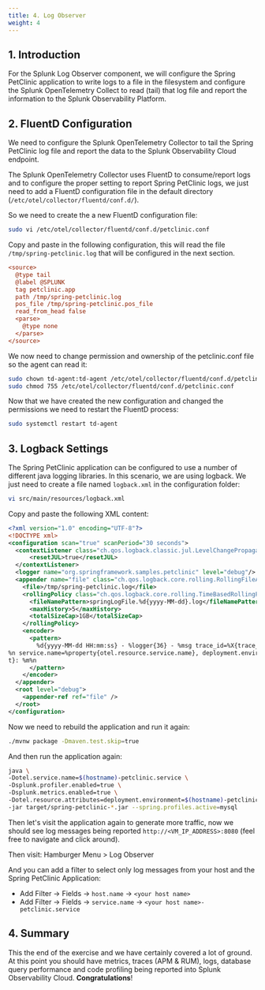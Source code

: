 ```yaml
---
title: 4. Log Observer
weight: 4
---
```


## 1. Introduction

For the Splunk Log Observer component, we will configure the Spring PetClinic application to write logs to a file in the filesystem and configure the Splunk OpenTelemetry Collect to read (tail) that log file and report the information to the Splunk Observability Platform.

## 2. FluentD Configuration

We need to configure the Splunk OpenTelemetry Collector to tail the Spring PetClinic log file and report the data to the Splunk Observability Cloud endpoint.

The Splunk OpenTelemetry Collector uses FluentD to consume/report logs and to configure the proper setting to report Spring PetClinic logs, we just need to add a FluentD configuration file in the default directory (`/etc/otel/collector/fluentd/conf.d/`).

So we need to create the a new FluentD configuration file:

```bash
sudo vi /etc/otel/collector/fluentd/conf.d/petclinic.conf
```

Copy and paste in the following configuration, this will read the file `/tmp/spring-petclinic.log` that will be configured in the next section.

```ini
<source>
  @type tail
  @label @SPLUNK
  tag petclinic.app
  path /tmp/spring-petclinic.log
  pos_file /tmp/spring-petclinic.pos_file
  read_from_head false
  <parse>
    @type none
  </parse>
</source>
```

We now need to change permission and ownership of the petclinic.conf file so the agent can read it:

```bash
sudo chown td-agent:td-agent /etc/otel/collector/fluentd/conf.d/petclinic.conf
sudo chmod 755 /etc/otel/collector/fluentd/conf.d/petclinic.conf
```

Now that we have created the new configuration and changed the permissions we need to restart the FluentD process:

```bash
sudo systemctl restart td-agent
```

## 3. Logback Settings

The Spring PetClinic application can be configured to use a number of different java logging libraries. In this scenario, we are using logback. We just need to create a file named `logback.xml` in the configuration folder:

```bash
vi src/main/resources/logback.xml
```

Copy and paste the following XML content:

```xml
<?xml version="1.0" encoding="UTF-8"?>
<!DOCTYPE xml>
<configuration scan="true" scanPeriod="30 seconds">
  <contextListener class="ch.qos.logback.classic.jul.LevelChangePropagator">
      <resetJUL>true</resetJUL>
  </contextListener>
  <logger name="org.springframework.samples.petclinic" level="debug"/>
  <appender name="file" class="ch.qos.logback.core.rolling.RollingFileAppender">
    <file>/tmp/spring-petclinic.log</file>
    <rollingPolicy class="ch.qos.logback.core.rolling.TimeBasedRollingPolicy">
      <fileNamePattern>springLogFile.%d{yyyy-MM-dd}.log</fileNamePattern>
      <maxHistory>5</maxHistory>
      <totalSizeCap>1GB</totalSizeCap>
    </rollingPolicy>
    <encoder>
      <pattern>
        %d{yyyy-MM-dd HH:mm:ss} - %logger{36} - %msg trace_id=%X{trace_id} span_id=%X{span_id} trace_flags=%X{trace_flags}
%n service.name=%property{otel.resource.service.name}, deployment.environment=%property{otel.resource.deployment.environmen
t}: %m%n
      </pattern>
    </encoder>
  </appender>
  <root level="debug">
    <appender-ref ref="file" />
  </root>
</configuration>
```

Now we need to rebuild the application and run it again:

```bash
./mvnw package -Dmaven.test.skip=true
```

And then run the application again:

```bash
java \
-Dotel.service.name=$(hostname)-petclinic.service \
-Dsplunk.profiler.enabled=true \
-Dsplunk.metrics.enabled=true \
-Dotel.resource.attributes=deployment.environment=$(hostname)-petclinic,version=0.314 \
-jar target/spring-petclinic-*.jar --spring.profiles.active=mysql
```

Then let's visit the application again to generate more traffic, now we should see log messages being reported `http://<VM_IP_ADDRESS>:8080` (feel free to navigate and click around).

Then visit:
Hamburger Menu > Log Observer

And you can add a filter to select only log messages from your host and the Spring PetClinic Application:

- Add Filter → Fields → `host.name` → `<your host name>`
- Add Filter → Fields → `service.name` → `<your host name>-petclinic.service`

## 4. Summary

This the end of the exercise and we have certainly covered a lot of ground. At this point you should have metrics, traces (APM & RUM), logs, database query performance and code profiling being reported into Splunk Observability Cloud. **Congratulations**!
